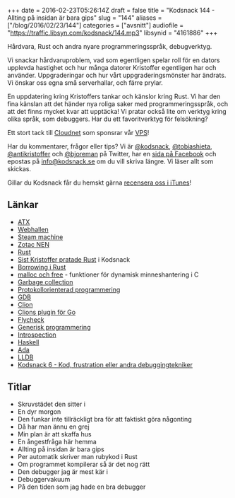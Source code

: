 +++
date = 2016-02-23T05:26:14Z
draft = false
title = "Kodsnack 144 - Allting på insidan är bara gips"
slug = "144"
aliases = ["/blog/2016/02/23/144"]
categories = ["avsnitt"]
audiofile = "https://traffic.libsyn.com/kodsnack/144.mp3"
libsynid = "4161886"
+++

Hårdvara, Rust och andra nyare programmeringsspråk, debugverktyg.

Vi snackar hårdvaruproblem, vad som egentligen spelar roll för en dators upplevda hastighet och hur många datorer Kristoffer egentligen har och använder. Uppgraderingar och hur vårt uppgraderingsmönster har ändrats. Vi önskar oss egna små serverhallar, och färre prylar.

En uppdatering kring Kristoffers tankar och känslor kring Rust. Vi har den fina känslan att det händer nya roliga saker med programmeringsspråk, och att det finns mycket kvar att upptäcka! Vi pratar också lite om verktyg kring olika språk, som debuggers. Har du ett favoritverktyg för felsökning?

Ett stort tack till [Cloudnet](http://www.cloudnet.se) som sponsrar vår [VPS](http://en.wikipedia.org/wiki/Virtual_private_server)!

Har du kommentarer, frågor eller tips? Vi är [@kodsnack](https://www.twitter.com/kodsnack), [@tobiashieta](https://www.twitter.com/tobiashieta), [@antikristoffer](https://www.twitter.com/antikristoffer) och [@bjoreman](https://www.twitter.com/bjoreman) på Twitter, har en [sida på Facebook](https://www.facebook.com/kodsnack) och epostas på [info@kodsnack.se](mailto:info@kodsnack.se) om du vill skriva längre. Vi läser allt som skickas.

Gillar du Kodsnack får du hemskt gärna [recensera oss i iTunes](http://itunes.apple.com/se/podcast/kodsnack/id561631498?l=en)!

## Länkar ##
* [ATX](https://en.wikipedia.org/wiki/ATX)
* [Webhallen](http://www.webhallen.com/)
* [Steam machine](https://en.wikipedia.org/wiki/Steam_Machine_%28hardware_platform%29)
* [Zotac NEN](https://www.zotac.com/us/product/mini_pcs/nen-steam-machine)
* [Rust](https://www.rust-lang.org/)
* [Sist Kristoffer pratade Rust](https://kodsnack.se/118/) i Kodsnack
* [Borrowing i Rust](https://doc.rust-lang.org/book/references-and-borrowing.html)
* [malloc och free](https://en.wikipedia.org/wiki/C_dynamic_memory_allocation) - funktioner för dynamisk minneshantering i C
* [Garbage collection](https://en.wikipedia.org/wiki/Garbage_collection_%28computer_science%29)
* [Protokollorienterad programmering](https://gist.github.com/rbobbins/de5c75cf709f0109ee95)
* [GDB](https://www.gnu.org/software/gdb/)
* [Clion](http://www.jetbrains.com/kodsnack-clion)
* [Clions plugin för Go](https://plugins.jetbrains.com/plugin/5047?pr=clion&showAllUpdates=true)
* [Flycheck](http://www.flycheck.org/)
* [Generisk programmering](https://en.wikipedia.org/wiki/Generic_programming)
* [Introspection](https://en.wikipedia.org/wiki/Type_introspection)
* [Haskell](https://en.wikipedia.org/wiki/Haskell_%28programming_language%29)
* [Ada](https://en.wikipedia.org/wiki/Ada_%28programming_language%29)
* [LLDB](https://en.wikipedia.org/wiki/LLDB_%28debugger%29)
* [Kodsnack 6 - Kod, frustration eller andra debuggingtekniker](https://kodsnack.se/6/)

## Titlar ##
* Skruvstädet den sitter i
* En dyr morgon
* Den funkar inte tillräckligt bra för att faktiskt göra någonting
* Då har man ännu en grej
* Min plan är att skaffa hus
* En ångestfråga här hemma
* Allting på insidan är bara gips
* Per automatik skriver man rubykod i Rust
* Om programmet kompilerar så är det nog rätt
* Den debugger jag är mest kär i
* Debuggervakuum
* På den tiden som jag hade en bra debugger